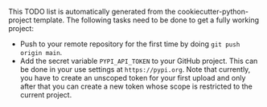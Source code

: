 This TODO list is automatically generated from the cookiecutter-python-project template.
The following tasks need to be done to get a fully working project:

* Push to your remote repository for the first time by doing `git push origin main`.
* Add the secret variable `PYPI_API_TOKEN` to your GitHub project. This can be done in your
  use settings at `https://pypi.org`. Note that currently, you have to create an unscoped token
  for your first upload and only after that you can create a new token whose scope is restricted
  to the current project.
